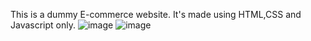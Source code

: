 This is a dummy E-commerce website. It's made using HTML,CSS and Javascript only.
![image](https://user-images.githubusercontent.com/82101987/194377869-ea327db7-235b-4938-9bf8-cbe22b107a72.png)
![image](https://user-images.githubusercontent.com/82101987/194377947-ed1ff7f2-095f-4ec9-9a50-a68bd2c60770.png)
